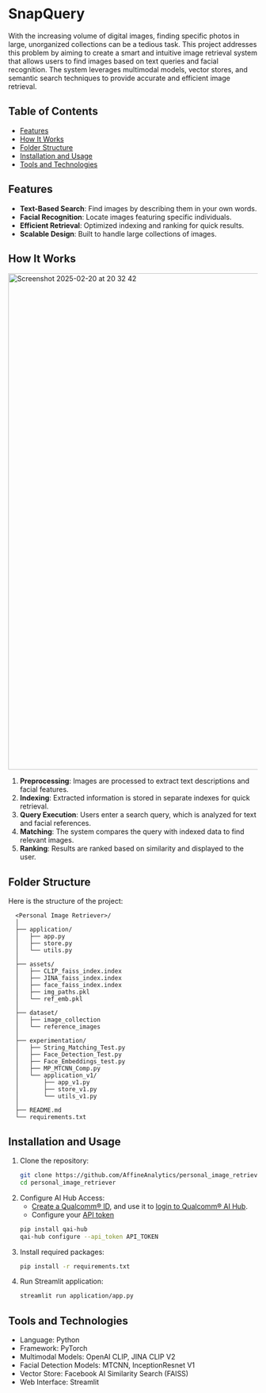 # SnapQuery

With the increasing volume of digital images, finding specific photos in large, unorganized collections can be a tedious task. This project addresses this problem by aiming to create a smart and intuitive image retrieval system that allows users to find images based on text queries and facial recognition. The system leverages multimodal models, vector stores, and semantic search techniques to provide accurate and efficient image retrieval.

## Table of Contents
- [Features](#features)
- [How It Works](#how-it-works)
- [Folder Structure](#folder-structure)
- [Installation and Usage](#installation-and-usage)
- [Tools and Technologies](#tools-and-technologies)

## Features
- **Text-Based Search**: Find images by describing them in your own words.
- **Facial Recognition**: Locate images featuring specific individuals.
- **Efficient Retrieval**: Optimized indexing and ranking for quick results.
- **Scalable Design**: Built to handle large collections of images.

## How It Works

<img width="1000" alt="Screenshot 2025-02-20 at 20 32 42" src="https://github.com/user-attachments/assets/eb15b867-60b3-4486-9775-065bbb9d6af2" />

1. **Preprocessing**: Images are processed to extract text descriptions and facial features.
2. **Indexing**: Extracted information is stored in separate indexes for quick retrieval.
3. **Query Execution**: Users enter a search query, which is analyzed for text and facial references.
4. **Matching**: The system compares the query with indexed data to find relevant images.
5. **Ranking**: Results are ranked based on similarity and displayed to the user.

## Folder Structure
Here is the structure of the project:

```plaintext
  <Personal Image Retriever>/
  │
  ├── application/   
  │   ├── app.py
  │   ├── store.py
  │   └── utils.py
  │ 
  ├── assets/
  │   ├── CLIP_faiss_index.index
  │   ├── JINA_faiss_index.index
  │   ├── face_faiss_index.index
  │   ├── img_paths.pkl
  │   └── ref_emb.pkl
  │
  ├── dataset/  
  │   ├── image_collection
  │   └── reference_images
  │
  ├── experimentation/
  │   ├── String_Matching_Test.py
  │   ├── Face_Detection_Test.py
  │   ├── Face_Embeddings_test.py
  │   ├── MP_MTCNN_Comp.py
  │   └── application_v1/
  │       ├── app_v1.py
  │       ├── store_v1.py
  │       └── utils_v1.py
  │ 
  ├── README.md
  └── requirements.txt
```
## Installation and Usage
1. Clone the repository:
   ```bash
   git clone https://github.com/AffineAnalytics/personal_image_retriever.git
   cd personal_image_retriever
   ```
2. Configure AI Hub Access:
   -  [Create a Qualcomm® ID](https://myaccount.qualcomm.com/signup), and use it to [login to Qualcomm® AI Hub](https://app.aihub.qualcomm.com/).
   -  Configure your [API token](https://app.aihub.qualcomm.com/account/)
   ```bash
   pip install qai-hub
   qai-hub configure --api_token API_TOKEN
   ```
3. Install required packages:
   ```bash
   pip install -r requirements.txt
   ```
4. Run Streamlit application:
   ```bash
   streamlit run application/app.py
   ```
## Tools and Technologies
* Language: Python
* Framework: PyTorch
* Multimodal Models: OpenAI CLIP, JINA CLIP V2
* Facial Detection Models: MTCNN, InceptionResnet V1
* Vector Store: Facebook AI Similarity Search (FAISS)
* Web Interface: Streamlit

